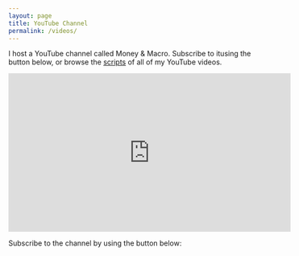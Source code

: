```yaml
---
layout: page
title: YouTube Channel
permalink: /videos/
---
```


I host a YouTube channel called Money & Macro. Subscribe to itusing the button below, or browse the [scripts](https://www.moneymacro.rocks/blog/) of all of my YouTube videos.

<iframe width="560" height="315" src="https://www.youtube.com/embed/kWWTUONsgvA" frameborder="0" allow="accelerometer; autoplay; clipboard-write; encrypted-media; gyroscope; picture-in-picture" allowfullscreen></iframe>

Subscribe to the channel by using the button below:

<script src="https://apis.google.com/js/platform.js"></script>

<div class="g-ytsubscribe" data-channelid="UCCKpicnIwBP3VPxBAZWDeNA" data-layout="full" data-count="default"></div>

